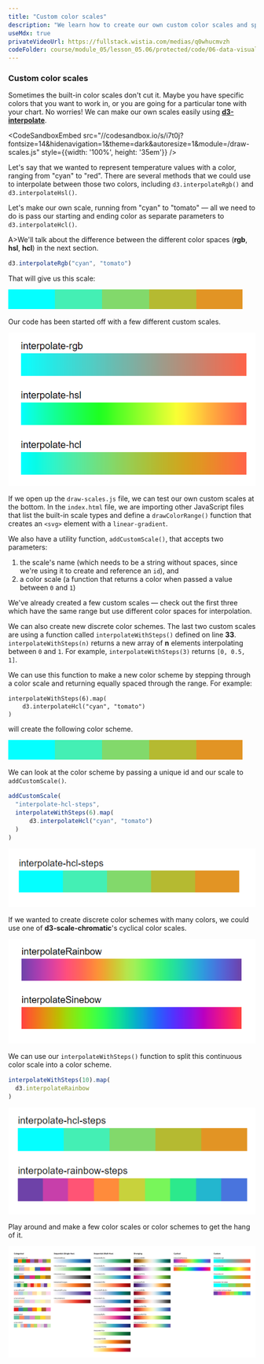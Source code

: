 ```yaml
---
title: "Custom color scales"
description: "We learn how to create our own custom color scales and specify their color space."
useMdx: true
privateVideoUrl: https://fullstack.wistia.com/medias/q0whucmvzh
codeFolder: course/module_05/lesson_05.06/protected/code/06-data-visualization-basics/end/scales
---
```


### Custom color scales

Sometimes the built-in color scales don't cut it. Maybe you have specific colors that you want to work in, or you are going for a particular tone with your chart. No worries! We can make our own scales easily using [**d3-interpolate**](https://github.com/d3/d3-interpolate).

<CodeSandboxEmbed
  src="//codesandbox.io/s/i7t0j?fontsize=14&hidenavigation=1&theme=dark&autoresize=1&module=/draw-scales.js"
  style={{width: '100%', height: '35em'}}
/>

Let's say that we wanted to represent temperature values with a color, ranging from "cyan" to "red". There are several methods that we could use to interpolate between those two colors, including `d3.interpolateRgb()` and `d3.interpolateHsl()`.

Let's make our own scale, running from "cyan" to "tomato" — all we need to do is pass our starting and ending color as separate parameters to `d3.interpolateHcl()`.

A>We'll talk about the difference between the different color spaces (**rgb**, **hsl**, **hcl**) in the next section.

```javascript
d3.interpolateRgb("cyan", "tomato")
```

That will give us this scale:

![color scales - our custom scale](./public/images/7-data-visualization-design/scales-custom-1.png)

Our code has been started off with a few different custom scales.

![color scales - custom](./public/images/7-data-visualization-design/scales-custom.png)

If we open up the `draw-scales.js` file, we can test our own custom scales at the bottom. In the `index.html` file, we are importing other JavaScript files that list the built-in scale types and define a `drawColorRange()` function that creates an `<svg>` element with a `linear-gradient`.

We also have a utility function, `addCustomScale()`, that accepts two parameters:

1. the scale's name (which needs to be a string without spaces, since we're using it to create and reference an `id`), and
2. a color scale (a function that returns a color when passed a value between `0` and `1`)

We've already created a few custom scales — check out the first three which have the same range but use different color spaces for interpolation.

We can also create new discrete color schemes. The last two custom scales are using a function called `interpolateWithSteps()` defined on line **33**. `interpolateWithSteps(n)` returns a new array of **n** elements interpolating between `0` and `1`. For example, `interpolateWithSteps(3)` returns `[0, 0.5, 1]`.

We can use this function to make a new color scheme by stepping through a color scale and returning equally spaced through the range. For example:

```
interpolateWithSteps(6).map(
    d3.interpolateHcl("cyan", "tomato")
)
```

will create the following color scheme.

![color scales - custom with steps](./public/images/7-data-visualization-design/scales-custom-1.png)

We can look at the color scheme by passing a unique id and our scale to `addCustomScale()`.

```javascript
addCustomScale(
  "interpolate-hcl-steps",
  interpolateWithSteps(6).map(
      d3.interpolateHcl("cyan", "tomato")
  )
)
```

![color scales - custom - discrete](./public/images/7-data-visualization-design/scales-custom-discrete-1.png)

If we wanted to create discrete color schemes with many colors, we could use one of **d3-scale-chromatic**'s cyclical color scales.

![color scales - cyclical](./public/images/7-data-visualization-design/scales-cyclical.png)

We can use our `interpolateWithSteps()` function to split this continuous color scale into a color scheme.

```javascript
interpolateWithSteps(10).map(
  d3.interpolateRainbow
)
```

![color scales - custom - discrete](./public/images/7-data-visualization-design/scales-custom-discrete.png)

Play around and make a few color scales or color schemes to get the hang of it.

![color scales](./public/images/7-data-visualization-design/scales.png)
